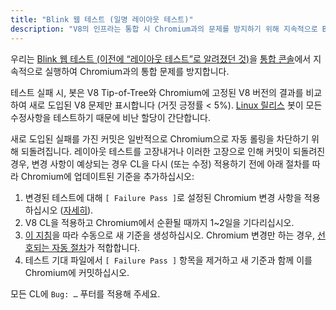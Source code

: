 ```yaml
---
title: "Blink 웹 테스트 (일명 레이아웃 테스트)"
description: "V8의 인프라는 통합 시 Chromium과의 문제를 방지하기 위해 지속적으로 Blink 웹 테스트를 실행합니다. 이 문서는 테스트 실패 시 어떻게 해야 하는지에 대해 설명합니다."
---
```

우리는 [Blink 웹 테스트 (이전에 “레이아웃 테스트”로 알려졌던 것)](https://chromium.googlesource.com/chromium/src/+/master/docs/testing/web_tests.md)을 [통합 콘솔](https://ci.chromium.org/p/v8/g/integration/console)에서 지속적으로 실행하여 Chromium과의 통합 문제를 방지합니다.

테스트 실패 시, 봇은 V8 Tip-of-Tree와 Chromium에 고정된 V8 버전의 결과를 비교하여 새로 도입된 V8 문제만 표시합니다 (거짓 긍정률 < 5%). [Linux 릴리스](https://ci.chromium.org/p/v8/builders/luci.v8.ci/V8%20Blink%20Linux) 봇이 모든 수정사항을 테스트하기 때문에 비난 할당이 간단합니다.

새로 도입된 실패를 가진 커밋은 일반적으로 Chromium으로 자동 롤링을 차단하기 위해 되돌려집니다. 레이아웃 테스트를 고장내거나 이러한 고장으로 인해 커밋이 되돌려진 경우, 변경 사항이 예상되는 경우 CL을 다시 (또는 수정) 적용하기 전에 아래 절차를 따라 Chromium에 업데이트된 기준을 추가하십시오:

1. 변경된 테스트에 대해 `[ Failure Pass ]`로 설정된 Chromium 변경 사항을 적용하십시오 ([자세히](https://chromium.googlesource.com/chromium/src/+/master/docs/testing/web_test_expectations.md#updating-the-expectations-files)).
1. V8 CL을 적용하고 Chromium에서 순환될 때까지 1~2일을 기다리십시오.
1. [이 지침](https://chromium.googlesource.com/chromium/src/+/master/docs/testing/web_tests.md#Rebaselining-Web-Tests)을 따라 수동으로 새 기준을 생성하십시오. Chromium 변경만 하는 경우, [선호되는 자동 절차](https://chromium.googlesource.com/chromium/src/+/master/docs/testing/web_test_expectations.md#how-to-rebaseline)가 적합합니다.
1. 테스트 기대 파일에서 `[ Failure Pass ]` 항목을 제거하고 새 기준과 함께 이를 Chromium에 커밋하십시오.

모든 CL에 `Bug: …` 푸터를 적용해 주세요.
